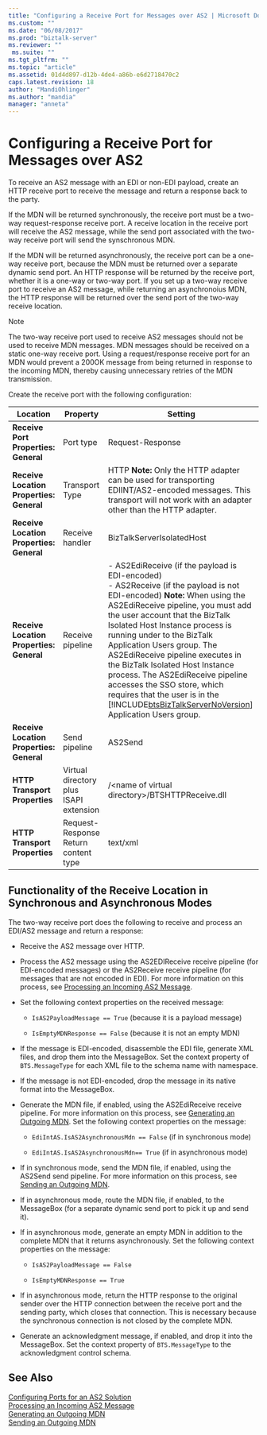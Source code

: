 ```yaml
---
title: "Configuring a Receive Port for Messages over AS2 | Microsoft Docs"
ms.custom: ""
ms.date: "06/08/2017"
ms.prod: "biztalk-server"
ms.reviewer: ""
 ms.suite: ""
ms.tgt_pltfrm: ""
ms.topic: "article"
ms.assetid: 01d4d897-d12b-4de4-a86b-e6d2718470c2
caps.latest.revision: 18
author: "MandiOhlinger"
ms.author: "mandia"
manager: "anneta"
---
```

# Configuring a Receive Port for Messages over AS2
To receive an AS2 message with an EDI or non-EDI payload, create an HTTP receive port to receive the message and return a response back to the party.  
  
 If the MDN will be returned synchronously, the receive port must be a two-way request-response receive port. A receive location in the receive port will receive the AS2 message, while the send port associated with the two-way receive port will send the synschronous MDN.  
  
 If the MDN will be returned asynchronously, the receive port can be a one-way receive port, because the MDN must be returned over a separate dynamic send port. An HTTP response will be returned by the receive port, whether it is a one-way or two-way port. If you set up a two-way receive port to receive an AS2 message, while returning an asynchronoius MDN, the HTTP response will be returned over the send port of the two-way receive location.  
  
> [!NOTE]
>  The two-way receive port used to receive AS2 messages should not be used to receive MDN messages. MDN messages should be received on a static one-way receive port. Using a request/response receive port for an MDN would prevent a 200OK message from being returned in response to the incoming MDN, thereby causing unnecessary retries of the MDN transmission.  
  
 Create the receive port with the following configuration:  
  
|Location|Property|Setting|  
|--------------|--------------|-------------|  
|**Receive Port Properties: General**|Port type|Request-Response|  
|**Receive Location Properties: General**|Transport Type|HTTP **Note:**  Only the HTTP adapter can be used for transporting EDIINT/AS2-encoded messages. This transport will not work with an adapter other than the HTTP adapter.|  
|**Receive Location Properties: General**|Receive handler|BizTalkServerIsolatedHost|  
|**Receive Location Properties: General**|Receive pipeline|-   AS2EdiReceive (if the payload is EDI-encoded)<br />-   AS2Receive (if the payload is not EDI-encoded) **Note:**  When using the AS2EdiReceive pipeline, you must add the user account that the BizTalk Isolated Host Instance process is running under to the BizTalk Application Users group. The AS2EdiReceive pipeline executes in the BizTalk Isolated Host Instance process. The AS2EdiReceive pipeline accesses the SSO store, which requires that the user is in the [!INCLUDE[btsBizTalkServerNoVersion](../includes/btsbiztalkservernoversion-md.md)] Application Users group.|  
|**Receive Location Properties: General**|Send pipeline|AS2Send|  
|**HTTP Transport Properties**|Virtual directory plus ISAPI extension|/\<name of virtual directory>/BTSHTTPReceive.dll|  
|**HTTP Transport Properties**|Request-Response Return content type|text/xml|  
  
## Functionality of the Receive Location in Synchronous and Asynchronous Modes  
 The two-way receive port does the following to receive and process an EDI/AS2 message and return a response:  
  
-   Receive the AS2 message over HTTP.  
  
-   Process the AS2 message using the AS2EDIReceive receive pipeline (for EDI-encoded messages) or the AS2Receive receive pipeline (for messages that are not encoded in EDI). For more information on this process, see [Processing an Incoming AS2 Message](../core/processing-an-incoming-as2-message.md).  
  
-   Set the following context properties on the received message:  
  
    -   `IsAS2PayloadMessage == True` (because it is a payload message)  
  
    -   `IsEmptyMDNResponse == False` (because it is not an empty MDN)  
  
-   If the message is EDI-encoded, disassemble the EDI file, generate XML files, and drop them into the MessageBox. Set the context property of `BTS.MessageType` for each XML file to the schema name with namespace.  
  
-   If the message is not EDI-encoded, drop the message in its native format into the MessageBox.  
  
-   Generate the MDN file, if enabled, using the AS2EdiReceive receive pipeline. For more information on this process, see [Generating an Outgoing MDN](../core/generating-an-outgoing-mdn.md). Set the following context properties on the message:  
  
    -   `EdiIntAS.IsAS2AsynchronousMdn == False` (if in synchronous mode)  
  
    -   `EdiIntAS.IsAS2AsynchronousMdn== True` (if in asynchronous mode)  
  
-   If in synchronous mode, send the MDN file, if enabled, using the AS2Send send pipeline. For more information on this process, see [Sending an Outgoing MDN](../core/sending-an-outgoing-mdn.md).  
  
-   If in asynchronous mode, route the MDN file, if enabled, to the MessageBox (for a separate dynamic send port to pick it up and send it).  
  
-   If in asynchronous mode, generate an empty MDN in addition to the complete MDN that it returns asynchronously. Set the following context properties on the message:  
  
    -   `IsAS2PayloadMessage == False`  
  
    -   `IsEmptyMDNResponse == True`  
  
-   If in asynchronous mode, return the HTTP response to the original sender over the HTTP connection between the receive port and the sending party, which closes that connection. This is necessary because the synchronous connection is not closed by the complete MDN.  
  
-   Generate an acknowledgment message, if enabled, and drop it into the MessageBox. Set the context property of `BTS.MessageType` to the acknowledgment control schema.  
  
## See Also  
 [Configuring Ports for an AS2 Solution](../core/configuring-ports-for-an-as2-solution.md)   
 [Processing an Incoming AS2 Message](../core/processing-an-incoming-as2-message.md)   
 [Generating an Outgoing MDN](../core/generating-an-outgoing-mdn.md)   
 [Sending an Outgoing MDN](../core/sending-an-outgoing-mdn.md)